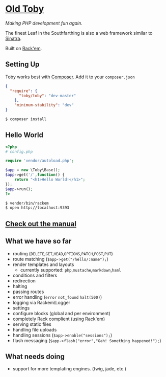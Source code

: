 # [Old Toby](http://www.youtube.com/watch?v=YAZpjWZRNAc)

_Making PHP development fun again._

The finest Leaf in the Southfarthing is also a web framework similar to [Sinatra](http://www.sinatrarb.com/).

Built on [Rack'em](https://github.com/tamagokun/rackem).

## Setting Up

Toby works best with [Composer](http://getcomposer.org/). Add it to your `composer.json`

```json
{
  "require": {
	  "toby/toby": "dev-master"
	},
	"minimum-stability": "dev"
}
```

```sh
$ composer install
```

## Hello World

```php
<?php
# config.php

require 'vendor/autoload.php';

$app = new \Toby\Base();
$app->get('/',function() {
    return "<h1>Hello World!</h1>";
});
$app->run();
?>
```

```sh
$ vendor/bin/rackem
$ open http://localhost:9393
```

## [Check out the manual](http://ripeworks.com/toby)

## What we have so far

 - routing (`DELETE`,`GET`,`HEAD`,`OPTIONS`,`PATCH`,`POST`,`PUT`)
 - route matching (`$app->get("/hello/:name");`)
 - render templates and layouts
 	 - currently supported: `php`,`mustache`,`markdown`,`haml`
 - conditions and filters
 - redirection
 - halting
 - passing routes
 - error handling (`error` `not_found` `halt(500)`)
 - logging via Rackem\Logger
 - settings
 - configure blocks (global and per environment)
 - completely Rack complient (using Rack'em)
 - serving static files
 - handling file uploads
 - handling sessions (`$app->enable("sessions");`)
 - flash messaging (`$app->flash("error","Gah! Something happened!");`)
 
## What needs doing

 - support for more templating engines. (twig, jade, etc.)
